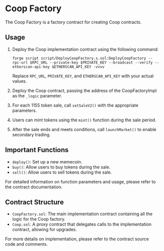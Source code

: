 # Coop Factory

The Coop Factory is a factory contract for creating Coop contracts.

## Usage

1. Deploy the Coop implementation contract using the following command:

   ```
   forge script script/DeployCoopFactory.s.sol:DeployCoopFactory --rpc-url $RPC_URL --private-key $PRIVATE_KEY --broadcast --verify --etherscan-api-key $ETHERSCAN_API_KEY -vvvv
   ```

   Replace `RPC_URL`, `PRIVATE_KEY`, and `ETHERSCAN_API_KEY` with your actual values.

2. Deploy the Coop contract, passing the address of the CoopFactoryImpl as the `_logic` parameter.
3. For each 1155 token sale, call `setSaleV2()` with the appropriate parameters.
4. Users can mint tokens using the `mint()` function during the sale period.
5. After the sale ends and meets conditions, call `launchMarket()` to enable secondary trading.

## Important Functions

- `deploy()`: Set up a new memecoin.
- `buy()`: Allow users to buy tokens during the sale.
- `sell()`: Allow users to sell tokens during the sale.

For detailed information on function parameters and usage, please refer to the contract documentation.

## Contract Structure

- `CoopFactory.sol`: The main implementation contract containing all the logic for the Coop factory.
- `Coop.sol`: A proxy contract that delegates calls to the implementation contract, allowing for upgrades.

For more details on implementation, please refer to the contract source code and comments.
